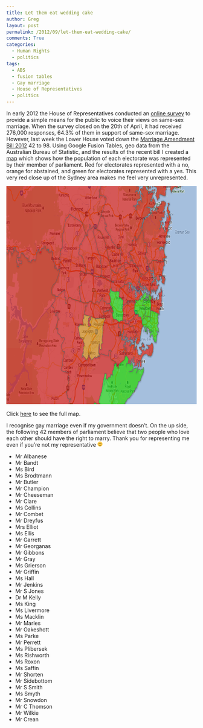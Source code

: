 ```yaml
---
title: Let them eat wedding cake
author: Greg
layout: post
permalink: /2012/09/let-them-eat-wedding-cake/
comments: True
categories:
  - Human Rights
  - politics
tags:
  - ABS
  - fusion tables
  - Gay marriage
  - House of Representatives
  - politics
---
```

In early 2012 the House of Representatives conducted an [online survey][1] to provide a simple means for the public to voice their views on same-sex marriage. When the survey closed on the 20th of April, it had received 276,000 responses, 64.3% of them in support of same-sex marriage. However, last week the Lower House voted down the [Marriage Amendment Bill 2012][2] 42 to 98. Using Google Fusion Tables, geo data from the Australian Bureau of Statistic, and the results of the recent bill I created a [map][3] which shows how the population of each electorate was represented by their member of parliament. Red for electorates represented with a no, orange for abstained, and green for electorates represented with a yes. This very red close up of the Sydney area makes me feel very unrepresented.

[<img class="alignnone size-full wp-image-1205" title="Sydney Area 2012 marriage equality results" src="/wp-content/uploads/2012/09/Sydney-Area.png" alt="Sydney Area 2012 marriage equality results" width="875" height="578" />][3]

Click [here][3] to see the full map.

I recognise gay marriage even if my government doesn&#8217;t. On the up side, the following 42 members of parliament believe that two people who love each other should have the right to marry. Thank you for representing me even if you&#8217;re not my representative <img src="/wp-content/smilies/simple-smile.png" alt=":)" class="wp-smiley" style="height: 1em; max-height: 1em;" />

  * Mr Albanese
  * Mr Bandt
  * Ms Bird
  * Ms Brodtmann
  * Mr Butler
  * Mr Champion
  * Mr Cheeseman
  * Mr Clare
  * Ms Collins
  * Mr Combet
  * Mr Dreyfus
  * Mrs Elliot
  * Ms Ellis
  * Mr Garrett
  * Mr Georganas
  * Mr Gibbons
  * Mr Gray
  * Ms Grierson
  * Mr Griffin
  * Ms Hall
  * Mr Jenkins
  * Mr S Jones
  * Dr M Kelly
  * Ms King
  * Ms Livermore
  * Ms Macklin
  * Mr Marles
  * Mr Oakeshott
  * Ms Parke
  * Mr Perrett
  * Ms Plibersek
  * Ms Rishworth
  * Ms Roxon
  * Ms Saffin
  * Mr Shorten
  * Mr Sidebottom
  * Mr S Smith
  * Ms Smyth
  * Mr Snowdon
  * Mr C Thomson
  * Mr Wilkie
  * Mr Crean

 [1]: http://www.aph.gov.au/Parliamentary_Business/Committees/House_of_Representatives_Committees?url=spla/bill%20marriage/survey.htm
 [2]: http://parlinfo.aph.gov.au/parlInfo/search/display/display.w3p;query=Id%3A%22legislation%2Fbillhome%2Fr4749%22
 [3]: https://www.google.com/fusiontables/DataSource?docid=1KNh9Nj1SKU2uidyzFHZwg9fN-5K19vgG6wb3KR4#map:id=4